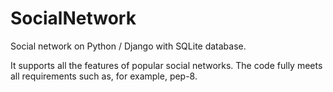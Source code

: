 # SocialNetwork
Social network on Python / Django with SQLite database.

It supports all the features of popular social networks.
The code fully meets all requirements such as, for example, pep-8.
